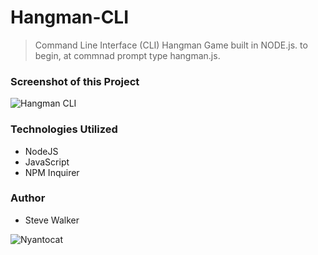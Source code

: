 # Hangman-CLI

>Command Line Interface (CLI) Hangman Game built in NODE.js. to begin, at commnad prompt type hangman.js.

### Screenshot of this Project

![Hangman CLI](https://raw.github.com/captnwalker/hangman-cli/master/screenshot/screenshot.gif "Hangman CLI")

### Technologies Utilized

* NodeJS
* JavaScript
* NPM Inquirer

### Author

* Steve Walker

![Nyantocat](https://octodex.github.com/images/nyantocat.gif)
